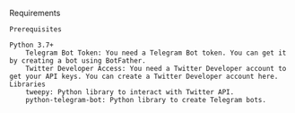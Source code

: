 
Requirements

    Prerequisites

    Python 3.7+
        Telegram Bot Token: You need a Telegram Bot token. You can get it by creating a bot using BotFather.
        Twitter Developer Access: You need a Twitter Developer account to get your API keys. You can create a Twitter Developer account here.
    Libraries
        tweepy: Python library to interact with Twitter API.
        python-telegram-bot: Python library to create Telegram bots.